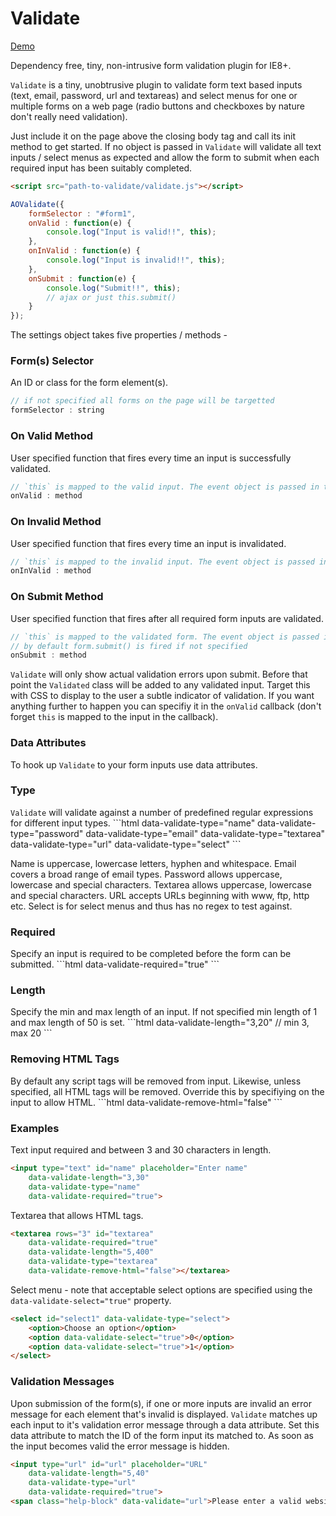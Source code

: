 Validate
========

<a href="http://mikedigitize.com/validate/">Demo</a>

Dependency free, tiny, non-intrusive form validation plugin for IE8+.

<code>Validate</code> is a tiny, unobtrusive plugin to validate form text based inputs (text, email, password, url and textareas) and select menus for one or multiple forms on a web page (radio buttons and checkboxes by nature don't really need validation).

Just include it on the page above the closing body tag and call its init method to get started. If no object is passed in <code>Validate</code> will validate all text inputs / select menus as expected and allow the form to submit when each required input has been suitably completed.

```html
<script src="path-to-validate/validate.js"></script>
```
```javascript
AOValidate({
	formSelector : "#form1", 
	onValid : function(e) {	
		console.log("Input is valid!!", this);
	},
	onInValid : function(e) {	
		console.log("Input is invalid!!", this);
	},
	onSubmit : function(e) {
		console.log("Submit!!", this);
		// ajax or just this.submit()
	}
});
```

The settings object takes five properties / methods - 

<h3>Form(s) Selector</h3>
An ID or class for the form element(s).

```javascript
// if not specified all forms on the page will be targetted
formSelector : string 
```
<h3>On Valid Method</h3>
User specified function that fires every time an input is successfully validated. 

```javascript
// `this` is mapped to the valid input. The event object is passed in too.
onValid : method 
```
<h3>On Invalid Method</h3>
User specified function that fires every time an input is invalidated. 

```javascript
// `this` is mapped to the invalid input. The event object is passed in too.
onInValid : method 
```

<h3>On Submit Method</h3>
User specified function that fires after all required form inputs are validated.

```javascript
// `this` is mapped to the validated form. The event object is passed in too.
// by default form.submit() is fired if not specified
onSubmit : method 
```

<code>Validate</code> will only show actual validation errors upon submit. Before that point the <code>Validated</code> class will be added to any validated input. Target this with CSS to display to the user a subtle indicator of validation. If you want anything further to happen you can specifiy it in the <code>onValid</code> callback (don't forget <code>this</code> is mapped to the input in the callback).

<h3>Data Attributes</h3>
To hook up <code>Validate</code> to your form inputs use data attributes.

<h3>Type</h3>
<code>Validate</code> will validate against a number of predefined regular expressions for different input types.
```html
data-validate-type="name"
data-validate-type="password"
data-validate-type="email"
data-validate-type="textarea"
data-validate-type="url"
data-validate-type="select"
```

Name is uppercase, lowercase letters, hyphen and whitespace.
Email covers a broad range of email types.
Password allows uppercase, lowercase and special characters.
Textarea allows uppercase, lowercase and special characters.
URL accepts URLs beginning with www, ftp, http etc.
Select is for select menus and thus has no regex to test against.

<h3>Required</h3>
Specify an input is required to be completed before the form can be submitted.
```html
data-validate-required="true"
```

<h3>Length</h3>
Specify the min and max length of an input. If not specified min length of 1 and max length of 50 is set.
```html
data-validate-length="3,20" // min 3, max 20
```

<h3>Removing HTML Tags</h3>
By default any script tags will be removed from input. Likewise, unless specified, all HTML tags will be removed. Override this by specifiying on the input to allow HTML.
```html
data-validate-remove-html="false"
```

<h3>Examples</h3>

Text input required and between 3 and 30 characters in length.
```html
<input type="text" id="name" placeholder="Enter name" 
	data-validate-length="3,30" 
	data-validate-type="name" 
	data-validate-required="true">
```

Textarea that allows HTML tags.
```html
<textarea rows="3" id="textarea"
	data-validate-required="true" 
	data-validate-length="5,400" 
	data-validate-type="textarea" 
	data-validate-remove-html="false"></textarea>
```

Select menu - note that acceptable select options are specified using the <code>data-validate-select="true"</code> property.
```html
<select id="select1" data-validate-type="select">
	<option>Choose an option</option>
	<option data-validate-select="true">0</option>
	<option data-validate-select="true">1</option>
</select>
```

<h3>Validation Messages</h3>

Upon submission of the form(s), if one or more inputs are invalid an error message for each element that's invalid is displayed. <code>Validate</code> matches up each input to it's validation error message through a data attribute. Set this data attribute to match the ID of the form input its matched to. As soon as the input becomes valid the error message is hidden.
```html
<input type="url" id="url" placeholder="URL" 
	data-validate-length="5,40" 
	data-validate-type="url" 
	data-validate-required="true">
<span class="help-block" data-validate="url">Please enter a valid website address</span>
```
